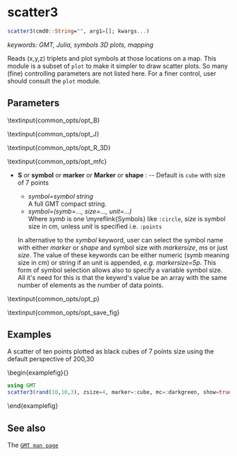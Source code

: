 # scatter3

```julia
scatter3(cmd0::String="", arg1=[]; kwargs...)
```

*keywords: GMT, Julia, symbols 3D plots, mapping*

Reads (x,y,z) triplets and plot symbols at those locations on a map. This module is a subset of `plot` to make
it simpler to draw scatter plots. So many (fine) controlling parameters are not listed here. For a
finer control, user should consult the `plot` module.

Parameters
----------

\textinput{common_opts/opt_B}

\textinput{common_opts/opt_J}

\textinput{common_opts/opt_R_3D}

\textinput{common_opts/opt_mfc}

- **S** or **symbol** or **marker** or **Marker** or **shape** : --  Default is `cube` with size of 7 points
   - *symbol=symbol string*\
      A full GMT compact string.
   - *symbol=(symb=..., size=..., unit=...)*\
      Where *symb* is one \myreflink{Symbols} like `:circle`, *size* is
      symbol size in cm, unless *unit* is specified i.e. `:points`

   In alternative to the *symbol* keyword, user can select the symbol name with either *marker* or *shape*
   and symbol size with *markersize*, *ms* or just *size*. The value of these keywords can be either numeric
   (symb meaning size in cm) or string if an unit is appended, *e.g.*  *markersize=5p*. This form of symbol
   selection allows also to specify a variable symbol size. All it's need for this is that the keywrd's value
   be an array with the same number of elements as the number of data points. 

\textinput{common_opts/opt_p}

\textinput{common_opts/opt_save_fig}

Examples
--------

A scatter of ten points plotted as black cubes of 7 points size using the default perspective of 200,30

\begin{examplefig}{}
```julia
using GMT
scatter3(rand(10,10,3), zsize=4, marker=:cube, mc=:darkgreen, show=true)
```
\end{examplefig}

See also
--------

The [`GMT man page`](http://docs.generic-mapping-tools.org/latest/plot.html)